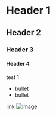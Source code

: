 # Header 1
## Header 2
### Header 3
#### Header 4

test 1

* bullet
* bullet

[link](https://www.google.com)
![image](https://xxx.png)